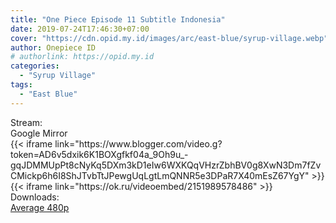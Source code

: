 ```yaml
---
title: "One Piece Episode 11 Subtitle Indonesia"
date: 2019-07-24T17:46:30+07:00
cover: "https://cdn.opid.my.id/images/arc/east-blue/syrup-village.webp" # Optional, cover
author: Onepiece ID
# authorlink: https://opid.my.id
categories:
  - "Syrup Village"
tags:
  - "East Blue"
---
```

<div class="ui menu violet borderless inverted">
  <div class="header item active">
        Stream:
    </div>
  <a class="active item" data-tab="google">
    <i class="google drive icon"></i> Google
  </a>
  <a class="item nounderline" data-tab="mirror">
    <i class="odnoklassniki icon"></i> Mirror
  </a>
</div>
<div class="ui bottom attached tab segment active" style="border:0 !important;" data-tab="google">
  {{< iframe link="https://www.blogger.com/video.g?token=AD6v5dxik6K1BOXgfkf04a_9Oh9u_-gqJDMMUpPt8cNyKq5DXm3kD1eIw6WXKQqVHzrZbhBV0g8XwN3Dm7fZvCMickp6h6I8ShJTvbTtJPewgUqLgtLmQNNR5e3DPaR7X40mEsZ67YgY" >}}
</div>
<div class="ui bottom attached tab segment" style="border:0 !important;" data-tab="mirror">
  {{< iframe link="https://ok.ru/videoembed/2151989578486" >}}
</div>
<div class="ui menu violet borderless inverted">
  <div class="header item active">
        Downloads:
    </div>
  <a class="item nounderline" href="https://ouo.io/8kNQVS" target="_blank" rel="dofollow"><i class="google drive icon"></i>
    Average 480p</a>
</div>